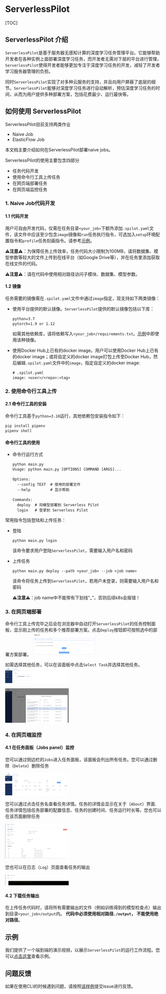 # ServerlessPilot

[TOC]

## ServerlessPilot 介绍

`ServerlessPilot`是基于服务器无感知计算的深度学习任务管理平台。它能够帮助开发者在各种实例上面部署深度学习任务，而开发者无需对下层的平台进行管理，`ServerlessPilot`使得开发者能够更加专注于深度学习任务的开发，减轻了开发者学习服务器管理的负担。

同时`ServerlessPilot`实现了对多种云服务的支持，并且向用户屏蔽了底层的细节。`ServerlessPilot`能够对深度学习任务进行自动解析，预估深度学习任务的时间，从而为用户提供多种部署方案，包括花费最少、运行最快等。

## 如何使用 ServerlessPilot

ServerlessPilot目前支持两类作业

- Naive Job
- ElasticFlow Job

本文档主要介绍如何在ServerlessPilot部署naive jobs。

ServerlessPilot的使用主要包含四部分

- 任务代码开发
- 使用命令行工具上传任务
- 在网页端部署任务
- 在网页端监控任务

### 1. Naive Job代码开发

#### 1.1 代码开发
用户可自由开发代码，仅需在任务目录`<your_job>`下额外添加`.spilot.yaml`文件，该文件中应该至少包含`image`镜像和`run`任务执行指令，可选加入`setup`环境配置指令和`profile`任务刻画指令。请参考[示例](https://github.com/wecloudless/wecloud_example)。

  **⚠️注意⚠️**：为保障任务上传效率，任务代码大小限制为100MB，请将数据集、模型参数等较大的文件上传到在线平台（如Google Drive等），并在任务里添加获取在线文件的代码。

  **⚠️注意⚠️**：请在代码中使用相对路径访问子模块、数据集、模型参数。

#### 1.2 镜像
任务需要的镜像需在`.spilot.yaml`文件中通过`image`指定，现支持如下两类镜像：
- 使用平台提供的默认镜像。`ServerlessPilot`提供的默认镜像包括以下库：
  ```
  python=3.7
  pytorch=1.9 or 1.12
  ```
  如需其他依赖库，请将依赖写入`<your_job>/requirements.txt`。[示例](https://github.com/wecloudless/wecloud_example)中即使用该种镜像。

- 使用Docker Hub上已有的docker image。用户可以使用Docker Hub上已有的docker image；或将自定义的docker image打包上传至Docker Hub，然后编辑`.spilot.yaml`文件中的`image`，指定自定义的docker image:
  ```
  # .spilot.yaml
  image: <user>/<repo>:<tag>
  ```

### 2. 使用命令行工具上传

#### 2.1 命令行工具的安装

命令行工具基于`python=3.10`运行，其他依赖包安装指令如下：
```shell
pip install pipenv
pipenv shell
```

#### 命令行工具的使用

- 命令行运行方式

  ```shell
  python main.py                              
  Usage: python main.py [OPTIONS] COMMAND [ARGS]...
  
  Options:
    --config TEXT  # 使用的部署文件
    --help         # 显示帮助
  
  Commands:
    deploy  # 将模型部署到 Serverless Pilot
    login   # 登录到 Serverless Pilot
  ```

常用指令包括登陆和上传任务：
- 登陆

  ```shell
  python main.py login
  ```

  该命令要求用户登陆`ServerlessPilot`，需要输入用户名和密码

- 上传任务

  ```shell
  python main.py deploy --path <your_job> --job <job name>
  ```

  该命令将任务上传到`ServerlessPilot`，若用户未登录，则需要输入用户名和密码

  **⚠️注意⚠️**：job name中不能带有下划线“_”，否则后续k8s会报错！


### 3. 在网页端部署

命令行工具上传完毕之后会在浏览器中自动打开`ServerlessPilot`的任务控制面板，显示刚上传的任务和多个推荐部署方案。点击`Deploy`按钮即可按照选中的部署方案部署。
<img src="assets/image-20230816.png" alt="image-20230816" style="zoom:20%;" />

如需选择其他任务，可以在该面板中点击`Select Task`并选择其他任务。
<img src="assets/select_task.png" alt="image-20230426181534100" style="zoom:20%;" />

<img src="assets/select_task2.png" alt="image-20230426181836958" style="zoom:20%;" />


### 4. 在网页端监控

#### 4.1 在任务面板（Jobs panel）监控 

您可以通过侧边栏的`Jobs`进入任务面板，该面板会列出所有任务。您可以通过删除（`Delete`）删除任务

<img src="assets/jobs.png" alt="image-20230426182604439" style="zoom:20%;" />

您可以通过点击任务名查看任务详情。任务的详情会显示在关于（`About`）界面.  任务详情包括任务部署的配置信息、任务的创建时间、任务运行时长等。您也可以在该页面删除任务

<img src="assets/jobs_about.png" alt="image-20230426183045318" style="zoom:20%;" />

您也可以在日志（`Log`）页面查看任务的输出

<img src="assets/jobs_log.png" alt="image-20230426183220394" style="zoom:20%;" />

#### 4.2 下载任务输出

在上传任务代码时，请将所有需要输出的文件（例如训练得到的模型检查点）输出到目录`<your_job>/output`内。
**代码中必须使用相对路径`./output`， 不能使用绝对路径**。


## 示例

我们提供了一个端到端的演示视频，以展示`ServerlessPilot`的运行工作流程。您可以[点击这里](https://disk.pku.edu.cn:443/link/CC7619B71190026088E7B1D8FC206C55)查看示例。

## 问题反馈
如果在使用CLI的时候遇到问题，请按照[该样例](https://github.com/wecloudless/wecloud-cli-py/issues/1)提交issue进行反馈。
